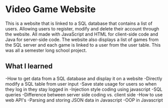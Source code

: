 # Video Game Website
This is a website that is linked to a SQL database that contains a list of users. Allowing users to register, modify and delete their account through the website. All made with JavaScript and HTML for client-side code and Java for server-side code. The website also displays a list of games from the SQL server and each game is linked to a user from the user table. This was all a semester long school project.
## What I learned
-How to get data from a SQL database and display it on a website
-Directly modify a SQL table from user input
-Save state usage for users so when they log in they stay logged in
-Injection style coding using javascript
-SQL queries
-Difference between server side coding vs. client side
-How to use web API's
-Parsing and storing JSON data in Javascript
-OOP in Javascript
